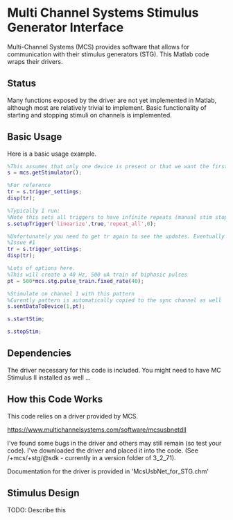 # Multi Channel Systems Stimulus Generator Interface

Multi-Channel Systems (MCS) provides software that allows for communication with their stimulus generators (STG). This Matlab code wraps their drivers.

## Status

Many functions exposed by the driver are not yet implemented in Matlab, although most are relatively trivial to implement. Basic functionality of starting and stopping stimuli on channels is implemented.

## Basic Usage

Here is a basic usage example.
```matlab
%This assumes that only one device is present or that we want the first one.
s = mcs.getStimulator();

%For reference
tr = s.trigger_settings;
disp(tr);

%Typically I run:
%Note this sets all triggers to have infinite repeats (manual stim stopping)
s.setupTrigger('linearize',true,'repeat_all',0);

%Unfortunately you need to get tr again to see the updates. Eventually I'll link everything ...
%Issue #1
tr = s.trigger_settings;
disp(tr);

%Lots of options here.
%This will create a 40 Hz, 500 uA train of biphasic pulses
pt = 500*mcs.stg.pulse_train.fixed_rate(40);

%Stimulate on channel 1 with this pattern
%Curently pattern is automatically copied to the sync channel as well
s.sentDataToDevice(1,pt);

s.startStim;

s.stopStim;
```

## Dependencies

The driver necessary for this code is included. You might need to have MC Stimulus II installed as well ...

## How this Code Works

This code relies on a driver provided by MCS.

https://www.multichannelsystems.com/software/mcsusbnetdll

I've found some bugs in the driver and others may still remain (so test your code). I've downloaded the driver and placed it into the code. (See /+mcs/+stg/@sdk - currently in a version folder of 3_2_71).

Documentation for the driver is provided in 'McsUsbNet_for_STG.chm'

## Stimulus Design

TODO: Describe this

